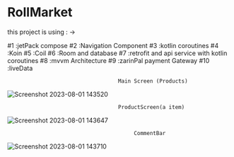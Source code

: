 # RollMarket

this project is using : ->

#1 :jetPack compose 
#2 :Navigation Component
#3 :kotlin coroutines
#4 :Koin
#5 :Coil
#6 :Room and database
#7 :retrofit and api service with kotlin coroutines
#8 :mvvm Architecture
#9 :zarinPal payment Gateway
#10 :liveData

                                       Main Screen (Products)
   ![Screenshot 2023-08-01 143520](https://github.com/RamanKazemi1/RollMarket/assets/138365131/6bd42445-0113-409f-936e-6d30010b4fcd)


                                       ProductScreen(a item)
                                       
  ![Screenshot 2023-08-01 143647](https://github.com/RamanKazemi1/RollMarket/assets/138365131/1fe20bc7-7fa2-464b-821a-c81c733da0d1)

                                            CommentBar
  ![Screenshot 2023-08-01 143710](https://github.com/RamanKazemi1/RollMarket/assets/138365131/1b5605d7-c9d9-4802-ae2c-c1941b568949)
